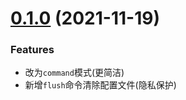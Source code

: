 # [0.1.0](https://github.com/dtboy1995/lili-tunnel) (2021-11-19)

### Features

* 改为`command`模式(更简洁)
* 新增`flush`命令清除配置文件(隐私保护)
